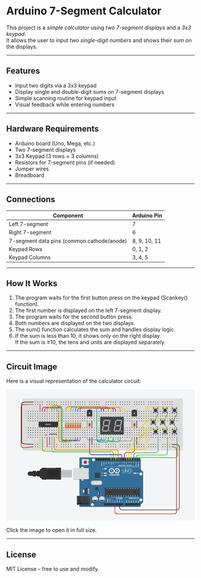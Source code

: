 # Arduino 7-Segment Calculator

This project is a *simple calculator* using *two 7-segment displays* and a *3x3 keypad*.  
It allows the user to input *two single-digit numbers* and shows their *sum* on the displays.

---

## Features

- Input two digits via a 3x3 keypad
- Display single and double-digit sums on 7-segment displays
- Simple scanning routine for keypad input
- Visual feedback while entering numbers

---

## Hardware Requirements

- Arduino board (Uno, Mega, etc.)
- Two 7-segment displays
- 3x3 Keypad (3 rows × 3 columns)
- Resistors for 7-segment pins (if needed)
- Jumper wires
- Breadboard

---

## Connections

| Component         | Arduino Pin |
|------------------|-------------|
| Left 7-segment    | 7           |
| Right 7-segment   | 6           |
| 7-segment data pins (common cathode/anode) | 8, 9, 10, 11 |
| Keypad Rows       | 0, 1, 2     |
| Keypad Columns    | 3, 4, 5     |

---

## How It Works

1. The program waits for the first button press on the keypad (Scankey() function).
2. The first number is displayed on the left 7-segment display.
3. The program waits for the second button press.
4. Both numbers are displayed on the two displays.
5. The sum() function calculates the sum and handles display logic.
6. If the sum is less than 10, it shows only on the right display.  
   If the sum is ≥10, the tens and units are displayed separately.

---

## Circuit Image

Here is a visual representation of the calculator circuit:

![Arduino Calculator](https://raw.githubusercontent.com/DvirC892/projectPhotos/main/%D7%A6%D7%99%D7%9C%D7%95%D7%9D%20%D7%9E%D7%A1%D7%9A%202025-10-20%20194213.png)

Click the image to open it in full size.

---

## License

MIT License – free to use and modify.
